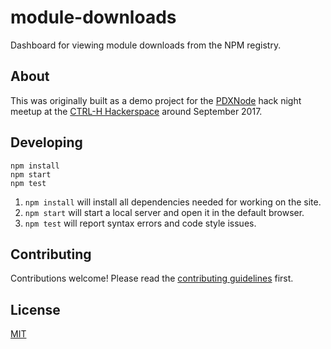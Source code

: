 # module-downloads

Dashboard for viewing module downloads from the NPM registry.

## About

This was originally built as a demo project for the [PDXNode](http://pdxnode.org) hack night meetup at the [CTRL-H Hackerspace](http://pdxhackerspace.org) around September 2017.

## Developing

```
npm install
npm start
npm test
```

1. `npm install` will install all dependencies needed for working on the site.
1. `npm start` will start a local server and open it in the default browser.
1. `npm test` will report syntax errors and code style issues.

## Contributing

Contributions welcome! Please read the [contributing guidelines](CONTRIBUTING.md) first.

## License

[MIT](LICENSE.md)
